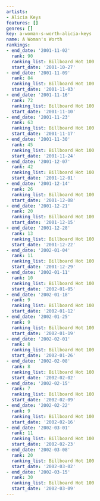 ```yaml
---
artists:
- Alicia Keys
features: []
genres: []
key: a-woman-s-worth-alicia-keys
name: A Woman's Worth
rankings:
- end_date: '2001-11-02'
  rank: 90
  ranking_list: Billboard Hot 100
  start_date: '2001-10-27'
- end_date: '2001-11-09'
  rank: 84
  ranking_list: Billboard Hot 100
  start_date: '2001-11-03'
- end_date: '2001-11-16'
  rank: 72
  ranking_list: Billboard Hot 100
  start_date: '2001-11-10'
- end_date: '2001-11-23'
  rank: 63
  ranking_list: Billboard Hot 100
  start_date: '2001-11-17'
- end_date: '2001-11-30'
  rank: 45
  ranking_list: Billboard Hot 100
  start_date: '2001-11-24'
- end_date: '2001-12-07'
  rank: 42
  ranking_list: Billboard Hot 100
  start_date: '2001-12-01'
- end_date: '2001-12-14'
  rank: 26
  ranking_list: Billboard Hot 100
  start_date: '2001-12-08'
- end_date: '2001-12-21'
  rank: 20
  ranking_list: Billboard Hot 100
  start_date: '2001-12-15'
- end_date: '2001-12-28'
  rank: 13
  ranking_list: Billboard Hot 100
  start_date: '2001-12-22'
- end_date: '2002-01-04'
  rank: 11
  ranking_list: Billboard Hot 100
  start_date: '2001-12-29'
- end_date: '2002-01-11'
  rank: 10
  ranking_list: Billboard Hot 100
  start_date: '2002-01-05'
- end_date: '2002-01-18'
  rank: 9
  ranking_list: Billboard Hot 100
  start_date: '2002-01-12'
- end_date: '2002-01-25'
  rank: 9
  ranking_list: Billboard Hot 100
  start_date: '2002-01-19'
- end_date: '2002-02-01'
  rank: 8
  ranking_list: Billboard Hot 100
  start_date: '2002-01-26'
- end_date: '2002-02-08'
  rank: 8
  ranking_list: Billboard Hot 100
  start_date: '2002-02-02'
- end_date: '2002-02-15'
  rank: 7
  ranking_list: Billboard Hot 100
  start_date: '2002-02-09'
- end_date: '2002-02-22'
  rank: 9
  ranking_list: Billboard Hot 100
  start_date: '2002-02-16'
- end_date: '2002-03-01'
  rank: 11
  ranking_list: Billboard Hot 100
  start_date: '2002-02-23'
- end_date: '2002-03-08'
  rank: 20
  ranking_list: Billboard Hot 100
  start_date: '2002-03-02'
- end_date: '2002-03-15'
  rank: 30
  ranking_list: Billboard Hot 100
  start_date: '2002-03-09'
---
```


